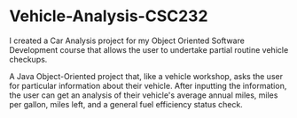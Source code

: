 # Vehicle-Analysis-CSC232
I created a Car Analysis project for my Object Oriented Software Development course that allows the user to undertake partial routine vehicle checkups. 

A Java Object-Oriented project that, like a vehicle workshop, asks the user for particular information about their vehicle. After inputting the information, the user can get an analysis of their vehicle's average annual miles, miles per gallon, miles left, and a general fuel efficiency status check.

